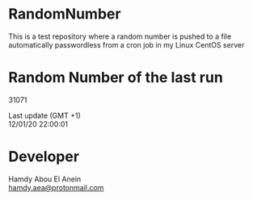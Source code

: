 # RandomNumber    
This is a test repository where a random number is pushed to a file automatically passwordless from a cron job in my Linux CentOS server    
# Random Number of the last run   
31071
      
Last update (GMT +1)    
12/01/20 22:00:01
# Developer    
Hamdy Abou El Anein   
hamdy.aea@protonmail.com
